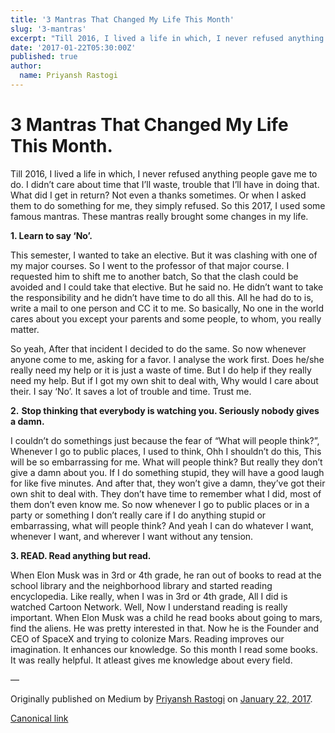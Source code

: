 ```yaml
---
title: '3 Mantras That Changed My Life This Month'
slug: '3-mantras'
excerpt: "Till 2016, I lived a life in which, I never refused anything people gave me to do. I didn’t care about time that I’ll waste, trouble that…"
date: '2017-01-22T05:30:00Z'
published: true
author:
  name: Priyansh Rastogi
---
```


# 3 Mantras That Changed My Life This Month.

Till 2016, I lived a life in which, I never refused anything people gave me to do. I didn’t care about time that I’ll waste, trouble that I’ll have in doing that. What did I get in return? Not even a thanks sometimes. Or when I asked them to do something for me, they simply refused. So this 2017, I used some famous mantras. These mantras really brought some changes in my life.

**1\. Learn to say ‘No’.**

This semester, I wanted to take an elective. But it was clashing with one of my major courses. So I went to the professor of that major course. I requested him to shift me to another batch, So that the clash could be avoided and I could take that elective. But he said no. He didn’t want to take the responsibility and he didn’t have time to do all this. All he had do to is, write a mail to one person and CC it to me. So basically, No one in the world cares about you except your parents and some people, to whom, you really matter.

So yeah, After that incident I decided to do the same. So now whenever anyone come to me, asking for a favor. I analyse the work first. Does he/she really need my help or it is just a waste of time. But I do help if they really need my help. But if I got my own shit to deal with, Why would I care about their. I say ‘No’. It saves a lot of trouble and time. Trust me.

**2.** **Stop thinking that everybody is watching you. Seriously nobody gives a damn.**

I couldn’t do somethings just because the fear of “What will people think?”, Whenever I go to public places, I used to think, Ohh I shouldn’t do this, This will be so embarrassing for me. What will people think? But really they don’t give a damn about you. If I do something stupid, they will have a good laugh for like five minutes. And after that, they won’t give a damn, they’ve got their own shit to deal with. They don’t have time to remember what I did, most of them don’t even know me. So now whenever I go to public places or in a party or something I don’t really care if I do anything stupid or embarrassing, what will people think? And yeah I can do whatever I want, whenever I want, and wherever I want without any tension.

**3\. READ. Read anything but read.**

When Elon Musk was in 3rd or 4th grade, he ran out of books to read at the school library and the neighborhood library and started reading encyclopedia. Like really, when I was in 3rd or 4th grade, All I did is watched Cartoon Network. Well, Now I understand reading is really important. When Elon Musk was a child he read books about going to mars, find the aliens. He was pretty interested in that. Now he is the Founder and CEO of SpaceX and trying to colonize Mars. Reading improves our imagination. It enhances our knowledge. So this month I read some books. It was really helpful. It atleast gives me knowledge about every field.

—

Originally published on Medium by [Priyansh Rastogi](https://medium.com/@priyanshrastogi) on [January 22, 2017](https://medium.com/p/e3d6b7ac85fb).

[Canonical link](https://medium.com/@priyanshrastogi/3-mantras-that-changed-my-life-this-month-e3d6b7ac85fb)
